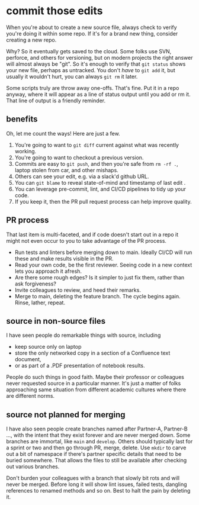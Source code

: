 
# commit those edits

When you're about to create a new source file,
always check to verify you're doing it within some repo.
If it's for a brand new thing, consider creating a new repo.

Why? So it eventually gets saved to the cloud.
Some folks use SVN, perforce, and others for versioning, but on
modern projects the right answer will almost always be "git". So it's
enough to verify that `git status` shows your new file, perhaps as
untracked.  You don't _have_ to `git add` it, but usually it wouldn't
hurt, you can always `git rm` it later.

Some scripts truly are throw away one-offs.  That's fine. Put it in
a repo anyway, where it will appear as a line of status output until
you add or rm it. That line of output is a friendly reminder.

## benefits

Oh, let me count the ways! Here are just a few.

1. You're going to want to `git diff` current against what was recently working.
2. You're going to want to checkout a previous version.
3. Commits are easy to `git push`, and then you're safe from `rm -rf .`, laptop stolen from car, and other mishaps.
4. Others can see your edit, e.g. via a slack'd github URL.
4. You can `git blame` to reveal state-of-mind and timestamp of last edit .
5. You can leverage pre-commit, lint, and CI/CD pipelines to tidy up your code.
6. If you keep it, then the PR pull request process can help improve quality.

## PR process

That last item is multi-faceted, and if code doesn't start out in a repo
it might not even occur to you to take advantage of the PR process.

- Run tests and linters before merging down to main. Ideally CI/CD will run these and make results visible in the PR.
- Read your own code, be the first reviewer. Seeing code in a new context lets you approach it afresh.
- Are there some rough edges? Is it simpler to just fix them, rather than ask forgiveness?
- Invite colleagues to review, and heed their remarks.
- Merge to main, deleting the feature branch. The cycle begins again. Rinse, lather, repeat.

## source in non-source files

I have seen people do remarkable things with source, including

- keep source only on laptop
- store the only networked copy in a section of a Confluence text document,
- or as part of a .PDF presentation of notebook results.

People do such things in good faith.
Maybe their professor or colleagues never requested source in a particular manner.
It's just a matter of folks approaching same situation from different academic
cultures where there are different norms.

## source not planned for merging

I have also seen people create branches named after Partner-A, Partner-B ...,
with the intent that they exist forever and are never merged down.
Some branches are immortal, like `main` and `develop`.
Others should typically last for a sprint or two and then
go through PR, merge, delete.
Use `mkdir` to carve out a bit of namespace
if there's partner specific details that need to be buried somewhere.
That allows the files to still be available after checking out various branches.

Don't burden your colleagues with a branch that
slowly bit rots and will never be merged.
Before long it will show lint issues, failed tests,
dangling references to renamed methods and so on.
Best to halt the pain by deleting it.
